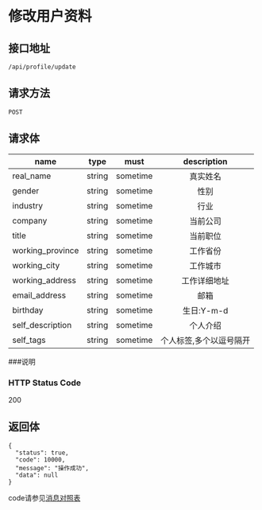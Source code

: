 # 修改用户资料

## 接口地址

`/api/profile/update`

## 请求方法

`POST`

## 请求体

| name     | type     | must     | description |
|----------|:--------:|:--------:|:--------:|
| real_name | string   | sometime      | 真实姓名 |
| gender    | string   | sometime      | 性别 |
| industry  | string   | sometime      | 行业 |
| company   | string   | sometime      | 当前公司 |
| title     | string   | sometime      | 当前职位 |
| working_province | string   | sometime      | 工作省份 |
| working_city | string   | sometime      | 工作城市 |
| working_address | string   | sometime      | 工作详细地址 |
| email_address | string   | sometime      | 邮箱 |
| birthday | string   | sometime      | 生日:Y-m-d |
| self_description | string   | sometime      | 个人介绍 |
| self_tags | string   | sometime      | 个人标签,多个以逗号隔开 |


###说明


### HTTP Status Code

200

## 返回体
```json5
{
  "status": true,
  "code": 10000,
  "message": "操作成功",
  "data": null
}
```

code请参见[消息对照表](消息对照表.md)

